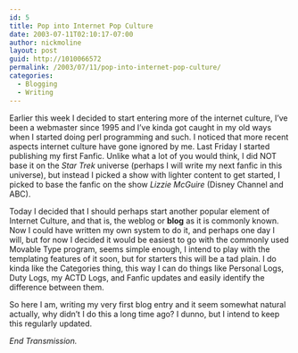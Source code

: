 ```yaml
---
id: 5
title: Pop into Internet Pop Culture
date: 2003-07-11T02:10:17-07:00
author: nickmoline
layout: post
guid: http://1010066572
permalink: /2003/07/11/pop-into-internet-pop-culture/
categories:
  - Blogging
  - Writing
---
```

Earlier this week I decided to start entering more of the internet culture, I&#8217;ve been a webmaster since 1995 and I&#8217;ve kinda got caught in my old ways when I started doing perl programming and such. I noticed that more recent aspects internet culture have gone ignored by me. Last Friday I started publishing my first Fanfic. Unlike what a lot of you would think, I did NOT base it on the _Star Trek_ universe (perhaps I will write my next fanfic in this universe), but instead I picked a show with lighter content to get started, I picked to base the fanfic on the show _Lizzie McGuire_ (Disney Channel and ABC).

Today I decided that I should perhaps start another popular element of Internet Culture, and that is, the weblog or **blog** as it is commonly known. Now I could have written my own system to do it, and perhaps one day I will, but for now I decided it would be easiest to go with the commonly used Movable Type program, seems simple enough, I intend to play with the templating features of it soon, but for starters this will be a tad plain. I do kinda like the Categories thing, this way I can do things like Personal Logs, Duty Logs, my ACTD Logs, and Fanfic updates and easily identify the difference between them.

So here I am, writing my very first blog entry and it seem somewhat natural actually, why didn&#8217;t I do this a long time ago? I dunno, but I intend to keep this regularly updated.

_End Transmission._